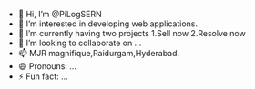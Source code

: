 - 👋 Hi, I’m @PiLogSERN
- 👀 I’m interested in developing web applications.
- 🌱 I’m currently having two projects 1.Sell now 2.Resolve now
- 💞️ I’m looking to collaborate on ...
- 📫 MJR magnifique,Raidurgam,Hyderabad.
- 😄 Pronouns: ...
- ⚡ Fun fact: ...

<!---
PiLogSERN/PiLogSERN is a ✨ special ✨ repository because its `README.md` (this file) appears on your GitHub profile.
You can click the Preview link to take a look at your changes.
--->
